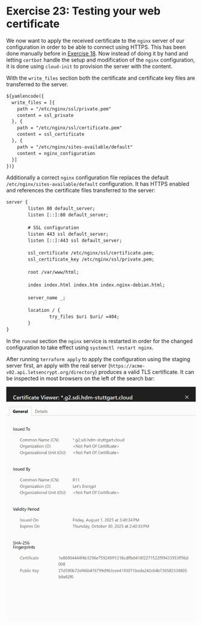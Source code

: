 # Exercise 23: Testing your web certificate

We now want to apply the received certificate to the `nginx` server of our configuration in order to be able to connect using HTTPS.
This has been done manually before in [Exercise 18](./exercise18.md).
Now instead of doing it by hand and letting `certbot` handle the setup and modification of the `nginx` configuration, it is done using `cloud-init` to provision the server with the content.

With the `write_files` section both the certificate and certificate key files are transferred to the server.

```txt
${yamlencode({
  write_files = [{
    path = "/etc/nginx/ssl/private.pem"
    content = ssl_private
  }, {
    path = "/etc/nginx/ssl/certificate.pem"
    content = ssl_certificate
  }, {
    path = "/etc/nginx/sites-available/default"
    content = nginx_configuration
  }]
})}
```

Additionally a correct `nginx` configuration file replaces the default `/etc/nginx/sites-available/default` configuration.
It has HTTPS enabled and references the certificate files transferred to the server:

```txt
server {
        listen 80 default_server;
        listen [::]:80 default_server;

        # SSL configuration
        listen 443 ssl default_server;
        listen [::]:443 ssl default_server;

        ssl_certificate /etc/nginx/ssl/certificate.pem;
        ssl_certificate_key /etc/nginx/ssl/private.pem;

        root /var/www/html;

        index index.html index.htm index.nginx-debian.html;

        server_name _;

        location / {
                try_files $uri $uri/ =404;
        }
}
```

In the `runcmd` section the `nginx` service is restarted in order for the changed configuration to take effect using `systemctl restart nginx`.

After running `terraform apply` to apply the configuration using the staging server first, an apply with the real server (`https://acme-v02.api.letsencrypt.org/directory`) produces a valid TLS certificate.
It can be inspected in most browsers on the left of the search bar:

![TLS certificate by Let's encrypt](./images/ssl_certificate.png)